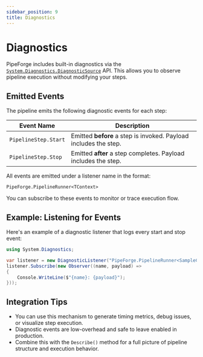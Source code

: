 ```yaml
---
sidebar_position: 9
title: Diagnostics
---
```


# Diagnostics

PipeForge includes built-in diagnostics via the [`System.Diagnostics.DiagnosticSource`](https://learn.microsoft.com/en-us/dotnet/api/system.diagnostics.diagnosticsource) API. This allows you to observe pipeline execution without modifying your steps.

## Emitted Events

The pipeline emits the following diagnostic events for each step:

| Event Name           | Description                                                      |
| -------------------- | ---------------------------------------------------------------- |
| `PipelineStep.Start` | Emitted **before** a step is invoked. Payload includes the step. |
| `PipelineStep.Stop`  | Emitted **after** a step completes. Payload includes the step.   |

All events are emitted under a listener name in the format:

```
PipeForge.PipelineRunner<TContext>
```

You can subscribe to these events to monitor or trace execution flow.

## Example: Listening for Events

Here's an example of a diagnostic listener that logs every start and stop event:

```csharp
using System.Diagnostics;

var listener = new DiagnosticListener("PipeForge.PipelineRunner<SampleContext>");
listener.Subscribe(new Observer((name, payload) =>
{
    Console.WriteLine($"{name}: {payload}");
}));
```

## Integration Tips

* You can use this mechanism to generate timing metrics, debug issues, or visualize step execution.
* Diagnostic events are low-overhead and safe to leave enabled in production.
* Combine this with the `Describe()` method for a full picture of pipeline structure and execution behavior.
